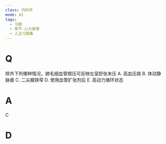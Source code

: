 ```yaml
---
class: 内科学
mode: A1
tags:
  - 习题
  - 章节-心力衰竭
  - 人卫习题集
---
```


# Q
除外下列哪种情况，肺毛细血管楔压可反映左室舒张末压
A. 高血压病 
B. 体动静脉瘘
C. 二尖瓣狭窄 
D. 使用血管扩张剂后
E. 高动力循环状态

# A
C
# D
